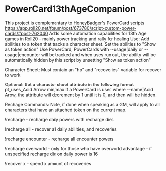 PowerCard13thAgeCompanion
=========================
This project is complementary to HoneyBadger's PowerCard scripts
https://app.roll20.net/forum/post/673780/script-custom-power-cards/#post-762040
Adds some automation capabilities for 13th Age games in Roll20 - mainly power tracking and rally for healing
Use:
Add abilities to a token that tracks a character sheet. Set the abilities to "Show as token action"
Use PowerCard, PowerCards with --usage|daily or --usage|encounter will be tracked and when uses run out, the ability will be automatically
hidden by this script by unsetting "Show as token action"

Character Sheet:
Must contain an "hp" and "recoveries" variable for recover to work

Optional:
Set a character sheet attribute in the following format
pt_uses_Acid Arrow min/max
If a PowerCard is used where --name|Acid Arow, the attribute will decrement by 1 until it is 0, and then will be hidden.


Rechage Commands:
Note, if done when speaking as a GM, will apply to all characters that have an attached token on the current map.

!recharge - recharge daily powers with recharge dies

!recharge all - recover all daily abilities, and recoveries

!recharge encounter - recharge all encounter powers


!recharge overworld - only for those who have overworld advantage - if unspecified recharge die on daily power is 16

!recover x - spend x amount of recoveries
